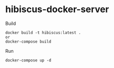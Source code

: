 # hibiscus-docker-server

Build
```
docker build -t hibiscus:latest .
or
docker-compose build
```

Run
```
docker-compose up -d
```